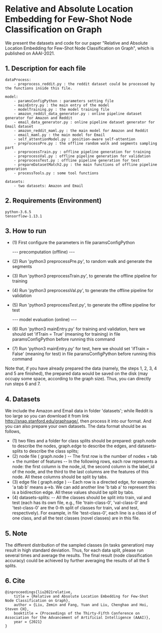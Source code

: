 
# Relative and Absolute Location Embedding for Few-Shot Node Classification on Graph

We present the datasets and code for our paper "Relative and Absolute Location Embedding for Few-Shot Node Classification on Graph", which is published on AAAI-2021.


## 1. Description for each file

	dataProcess:
		- preprocess_reddit.py : the reddit dataset could be processed by the functions inside this file.
		
	model:
		- paramsConfigPython : parameters setting file
		- mainEntry.py : the main entry of the model
		- modelTraining.py : the model training file 
		- amazon_reddit_data_generator.py : online pipeline dataset generator for Amazon and Reddit
		- email_data_generator.py : online pipeline dataset generator for Email dataset
		- amazon_reddit_maml.py : the main model for Amazon and Reddit
		- email_maml.py : the main model for Email
		- self_attentionModel.py : position-aware self-attention
		- preprocessPre.py : the offline random walk and segments sampling part
		- preprocessTrain.py : offline pipeline generation for training
		- preprocessVal.py : offline pipeline generation for validation
		- preprocessTest.py : offline pipeline generation for test
		- prepareDatasetMatch2.py : the main functions of offline pipeline generation
		- processTools.py : some tool functions
	
	datasets:
		- two datasets: Amazon and Email
		
		
## 2. Requirements (Environment)
	python-3.6.5
	tensorflow-1.13.1


## 3. How to run
- (1) First configure the parameters in file paramsConfigPython
	
	--- precomputation (offline) ---
- (2) Run 'python3 preprocessPre.py', to random walk and generate the segments
- (3) Run 'python3 preprocessTrain.py', to generate the offline pipeline for training
- (4) Run 'python3 preprocessVal.py', to generate the offline pipeline for validation
- (5) Run 'python3 preprocessTest.py', to generate the offline pipeline for test
	
	--- model evaluation (online) ---
- (6) Run 'python3 mainEntry.py' for training and validation, here we should set 'ifTrain = True' (meaning for training) in file paramsConfigPython before running this command
- (7) Run 'python3 mainEntry.py' for test, here we should set 'ifTrain = False' (meaning for test) in file paramsConfigPython before running this command

Note that, if you have already prepared the data (namely, the steps 1, 2, 3, 4 and 5 are finished), the prepared data would be saved on the disk (may occupy some space, according to the graph size). Thus, you can directly run steps 6 and 7.
	

## 4. Datasets

We include the Amazon and Email data in folder 'datasets'; while Reddit is too large so you can download it from link http://snap.stanford.edu/graphsage/, then process it into our format.
And you can also prepare your own datasets. The data format should be as follows,
- (1) two files and a folder for class splits should be prepared: graph.node to describe the nodes, graph.edge to describe the edges, and datasets-splits to describe the class splits;
- (2) node file ( graph.node )
 -- The first row is the number of nodes + tab + the number of features
 -- In the following rows, each row represents a node: the first column is the node_id, the second column is the label_id of the node, and the third to the last columns are the features of this node. All these columns should be split by tabs.
- (3) edge file ( graph.edge )
 -- Each row is a directed edge, for example : 'a tab b' means a->b. We can add another line 'b tab a' to represent this is a bidirection edge. All these values should be split by tabs.
- (4) datasets-splits:
 -- All the classes should be split into train, val and test (each has its own file, e.g., file 'train-class-0', 'val-class-0' and 'test-class-0' are the 0-th split of classes for train, val and test, respectively). For example, in file 'test-class-0', each line is a class id of one class, and all the test classes (novel classes) are in this file.

## 5. Note
The different distribution of the sampled classes (in tasks generation) may result in high standard deviation. Thus, for each data split, please run several times and average the results. The final result (node classification accuracy) could be achieved by further averaging the results of all the 5 splits.


## 6. Cite
	@inproceedings{liu2021relative,
		title = {Relative and Absolute Location Embedding for Few-Shot Node Classification on Graph},
		author = {Liu, Zemin and Fang, Yuan and Liu, Chenghao and Hoi, Steven CH},
		booktitle = {Proceedings of the Thirty-Fifth Conference on Association for the Advancement of Artificial Intelligence (AAAI)},
		year = {2021}
	}
